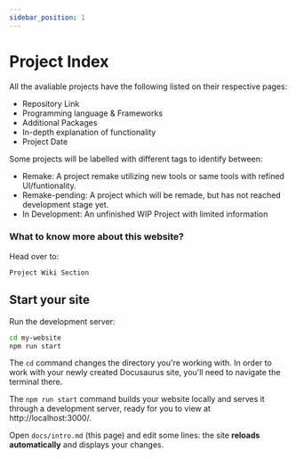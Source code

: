 ```yaml
---
sidebar_position: 1
---
```


# Project Index

All the avaliable projects have the following listed on their respective pages:
  - Repository Link
  - Programming language & Frameworks
  - Additional Packages
  - In-depth explanation of functionality
  - Project Date

Some projects will be labelled with different tags to identify between:
  - Remake: A project remake utilizing new tools or same tools with refined UI/funtionality.
  - Remake-pending: A project which will be remade, but has not reached development stage yet.
  - In Development: An unfinished WIP Project with limited information


### What to know more about this website?

Head over to:
```
Project Wiki Section
```

## Start your site

Run the development server:

```bash
cd my-website
npm run start
```

The `cd` command changes the directory you're working with. In order to work with your newly created Docusaurus site, you'll need to navigate the terminal there.

The `npm run start` command builds your website locally and serves it through a development server, ready for you to view at http://localhost:3000/.

Open `docs/intro.md` (this page) and edit some lines: the site **reloads automatically** and displays your changes.
